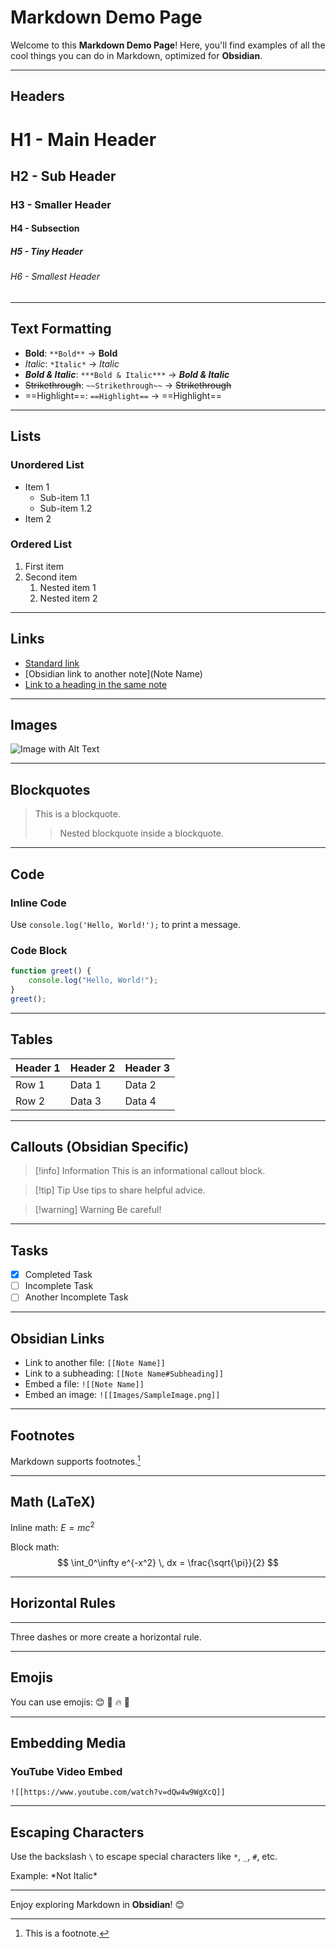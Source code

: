 
# Markdown Demo Page

Welcome to this **Markdown Demo Page**! Here, you'll find examples of all the cool things you can do in Markdown, optimized for **Obsidian**.

---

## Headers

# H1 - Main Header
## H2 - Sub Header
### H3 - Smaller Header
#### H4 - Subsection
##### H5 - Tiny Header
###### H6 - Smallest Header

---

## Text Formatting

- **Bold**: `**Bold**` → **Bold**
- *Italic*: `*Italic*` → *Italic*
- ***Bold & Italic***: `***Bold & Italic***` → ***Bold & Italic***
- ~~Strikethrough~~: `~~Strikethrough~~` → ~~Strikethrough~~
- ==Highlight==: `==Highlight==` → ==Highlight==

---

## Lists

### Unordered List
- Item 1
  - Sub-item 1.1
  - Sub-item 1.2
- Item 2

### Ordered List
1. First item
2. Second item
   1. Nested item 1
   2. Nested item 2

---

## Links

- [Standard link](https://example.com)
- [Obsidian link to another note](Note Name)
- [Link to a heading in the same note](#headers)

---

## Images

![Image with Alt Text](https://via.placeholder.com/150 "Placeholder Image")

---

## Blockquotes

> This is a blockquote.
> > Nested blockquote inside a blockquote.

---

## Code

### Inline Code
Use `console.log('Hello, World!');` to print a message.

### Code Block
```javascript
function greet() {
    console.log("Hello, World!");
}
greet();
```

---

## Tables

| Header 1 | Header 2 | Header 3 |
|----------|----------|----------|
| Row 1    | Data 1   | Data 2   |
| Row 2    | Data 3   | Data 4   |

---

## Callouts (Obsidian Specific)

> [!info] Information
> This is an informational callout block.

> [!tip] Tip
> Use tips to share helpful advice.

> [!warning] Warning
> Be careful!

---

## Tasks

- [x] Completed Task
- [ ] Incomplete Task
- [ ] Another Incomplete Task

---

## Obsidian Links

- Link to another file: `[[Note Name]]`
- Link to a subheading: `[[Note Name#Subheading]]`
- Embed a file: `![[Note Name]]`
- Embed an image: `![[Images/SampleImage.png]]`

---

## Footnotes

Markdown supports footnotes.[^1]

[^1]: This is a footnote.

---

## Math (LaTeX)

Inline math: $E = mc^2$

Block math:
$$
\int_0^\infty e^{-x^2} \, dx = \frac{\sqrt{\pi}}{2}
$$

---

## Horizontal Rules

---

Three dashes or more create a horizontal rule.

---

## Emojis

You can use emojis: 😊 🎉 🔥 📝

---

## Embedding Media

### YouTube Video Embed
`![[https://www.youtube.com/watch?v=dQw4w9WgXcQ]]`

---

## Escaping Characters

Use the backslash `\` to escape special characters like `*`, `_`, `#`, etc.

Example: \*Not Italic\*

---

Enjoy exploring Markdown in **Obsidian**! 😊
